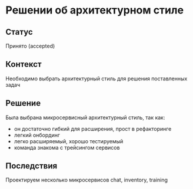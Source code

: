 # Решении об архитектурном стиле

## Статус

Принято (accepted)

## Контекст

Необходимо выбрать архитектурный стиль для решения 
поставленных задач

## Решение

Была выбрана микросервисный архитектурный стиль, так как:
  - он достаточно гибкий для расширения, прост в рефакторинге
  - легкий онбординг
  - легко расширяемый, хорошо тестируемый
  - команда знакома с трейсингом сервисов

## Последствия

Проектируем несколько микросервисов chat, inventory, training